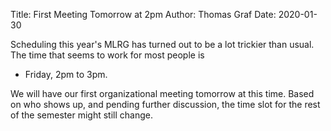 Title: First Meeting Tomorrow at 2pm
Author: Thomas Graf
Date: 2020-01-30

Scheduling this year's MLRG has turned out to be a lot trickier than usual.
The time that seems to work for most people is

- Friday, 2pm to 3pm.

We will have our first organizational meeting tomorrow at this time.
Based on who shows up, and pending further discussion, the time slot for the rest of the semester might still change.
